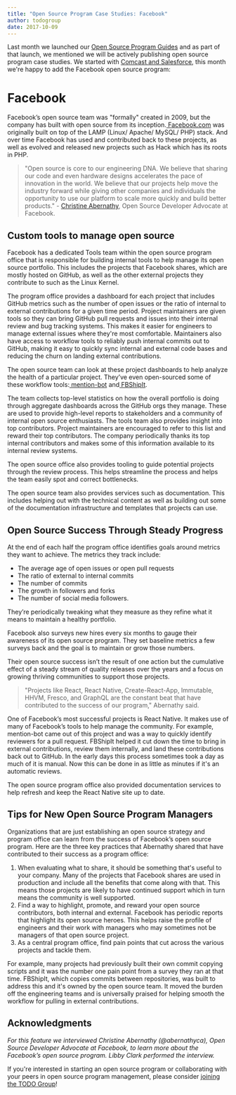```yaml
---
title: "Open Source Program Case Studies: Facebook"
author: todogroup
date: 2017-10-09
---
```


Last month we launched our [Open Source Program Guides](http://todogroup.org/blog/open-source-guides/) and as part of that launch, we mentioned we will be actively publishing open source program case studies. We started with [Comcast and Salesforce](https://github.com/todogroup/guides/tree/master/casestudies), this month we're happy to add the Facebook open source program:

# Facebook

Facebook’s open source team was "formally" created in 2009, but the company has built with open source from its inception.[ Facebook.com](http://Facebook.com) was originally built on top of the LAMP (Linux/ Apache/ MySQL/ PHP) stack. And over time Facebook has used and contributed back to these projects, as well as evolved and released new projects such as Hack which has its roots in PHP.

> "Open source is core to our engineering DNA. We believe that sharing our code and even hardware designs accelerates the pace of innovation in the world. We believe that our projects help move the industry forward while giving other companies and individuals the opportunity to use our platform to scale more quickly and build better products." - [Christine Abernathy](https://twitter.com/abernathyca), Open Source Developer Advocate at Facebook.

## Custom tools to manage open source

Facebook has a dedicated Tools team within the open source program office that is responsible for building internal tools to help manage its open source portfolio. This includes the projects that Facebook shares, which are mostly hosted on GitHub, as well as the other external projects they contribute to such as the Linux Kernel.

The program office provides a dashboard for each project that includes GitHub metrics such as the number of open issues or the ratio of internal to external contributions for a given time period. Project maintainers are given tools so they can bring GitHub pull requests and issues into their internal review and bug tracking systems. This makes it easier for engineers to manage external issues where they're most comfortable. Maintainers also have access to workflow tools to reliably push internal commits out to GitHub, making it easy to quickly sync internal and external code bases and reducing the churn on landing external contributions.

The open source team can look at these project dashboards to help analyze the health of a particular project. They’ve even open-sourced some of these workflow tools:[ mention-bot](https://github.com/facebook/mention-bot) and[ FBShipIt](https://github.com/facebook/fbshipit).

The team collects top-level statistics on how the overall portfolio is doing through aggregate dashboards across the GitHub orgs they manage. These are used to provide high-level reports to stakeholders and a community of internal open source enthusiasts. The tools team also provides insight into top contributors. Project maintainers are encouraged to refer to this list and reward their top contributors. The company periodically thanks its top internal contributors and makes some of this information available to its internal review systems.

The open source office also provides tooling to guide potential projects through the review process. This helps streamline the process and helps the team easily spot and correct bottlenecks.

The open source team also provides services such as documentation. This includes helping out with the technical content as well as building out some of the documentation infrastructure and templates that projects can use.

## Open Source Success Through Steady Progress

At the end of each half the program office identifies goals around metrics they want to achieve. The metrics they track include:

* The average age of open issues or open pull requests
* The ratio of external to internal commits
* The number of commits
* The growth in followers and forks
* The number of social media followers.

They’re periodically tweaking what they measure as they refine what it means to maintain a healthy portfolio.

Facebook also surveys new hires every six months to gauge their awareness of its open source program. They set baseline metrics a few surveys back and the goal is to maintain or grow those numbers.

Their open source success isn’t the result of one action but the cumulative effect of a steady stream of quality releases over the years and a focus on growing thriving communities to support those projects.

> "Projects like React, React Native, Create-React-App, Immutable, HHVM, Fresco, and GraphQL are the constant beat that have contributed to the success of our program," Abernathy said.

One of Facebook’s most successful projects is React Native. It makes use of many of Facebook’s tools to help manage the community. For example, mention-bot came out of this project and was a way to quickly identify reviewers for a pull request. FBShipIt helped it cut down the time to bring in external contributions, review them internally, and land these contributions back out to GitHub. In the early days this process sometimes took a day as much of it is manual. Now this can be done in as little as minutes if it's an automatic reviews.

The open source program office also provided documentation services to help refresh and keep the React Native site up to date.

## Tips for New Open Source Program Managers

Organizations that are just establishing an open source strategy and program office can learn from the success of Facebook’s open source program.  Here are the three key practices that Abernathy shared that have contributed to their success as a program office:

1. When evaluating what to share, it should be something that's useful to your company. Many of the projects that Facebook shares are used in production and include all the benefits that come along with that. This means those projects are likely to have continued support which in turn means the community is well supported.
2. Find a way to highlight, promote, and reward your open source contributors, both internal and external. Facebook has periodic reports that highlight its open source heroes. This helps raise the profile of engineers and their work with managers who may sometimes not be managers of that open source project.
3. As a central program office, find pain points that cut across the various projects and tackle them.

For example, many projects had previously built their own commit copying scripts and it was the number one pain point from a survey they ran at that time. FBShipIt, which copies commits between repositories, was built to address this and it's owned by the open source team. It moved the burden off the engineering teams and is universally praised for helping smooth the workflow for pulling in external contributions.

## Acknowledgments

*For this feature we interviewed Christine Abernathy (@abernathyca), Open Source Developer Advocate at Facebook, to learn more about the Facebook’s open source program. Libby Clark performed the interview.*

If you're interested in starting an open source program or collaborating with your peers in open source program management, please consider [joining the TODO Group](http://todogroup.org/join/)!
